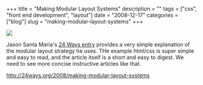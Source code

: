 +++
title = "Making Modular Layout Systems"
description = ""
tags = ["css", "front end development", "layout"]
date = "2008-12-17"
categories = ["blog"]
slug = "making-modular-layout-systems"
+++



  <div class="notebook-screenshot"><a href="http://24ways.org/2008/making-modular-layout-systems"><img src="//konigi.com/media/notebook/jsm-modular-layout.jpg" class="notebook-image" /></a></div><p>Jason Santa Maria's <a href="http://24ways.org/2008/making-modular-layout-systems">24 Ways entry</a> provides a very simple explanation of the modular layout strategy he uses. THe example html/css is super simple and easy to read, and the article itself is a short and easy to digest. We need to see more concise instructive articles like that. </p>
    
  <a href="http://24ways.org/2008/making-modular-layout-systems">http://24ways.org/2008/making-modular-layout-systems</a>
